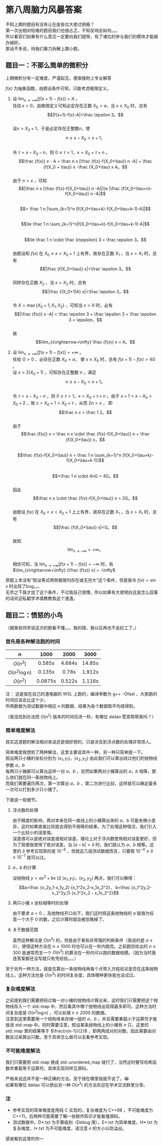 # 第八周脑力风暴答案

不知上期的题目有没有让在座各位大佬过把瘾？  
第一次出相对较难的题目我们也很忐忑，不知反响会如何。。。  
所以看官们如果有什么意见一定要向我们提呀，有了诸位的参与我们的模块才能越办越好。  
那话不多说，待我们暴力拆解上期小题。


## 题目一：不那么简单的微积分

上期微积分有一定难度，严谨起见，便直接附上专业解答

$f(x)$ 为抽象函数，由题设条件可知，只能考虑极限定义。

1. 设 
    $\lim_{x\rightarrow+\infty} [f(x+1)-f(x)] = A$ 。  
    任给 $\epsilon>0$，由极限定义可知必定存在正数 $X_0>a$，当 $x\ge X_0$ 时，总有
    $$|f(x+1)-f(x)-A|<\frac \epsilon 3。$$  
    设$x>X_0+1$，于是必定存在正整数$n$，使
    $$n \le x-X_0 < x+1，$$  
    令 $\tau = x-X_0-n$，则 $0\le\tau < 1，x=X_0+\tau+n$ 。  
    $$\frac {f(x)} x - A = \frac n x [\frac {f(x)-f(X_0+\tau)} n -A] + \frac {f(X_0 + \tau)} x -\frac {X_0+\tau} x A。$$  
    由于 $n<x$ ，可知
    $$|\frac n x [\frac {f(x)-f(X_0+\tau)} n -A]|\le |\frac {f(X_0+\tau+n)-f(X_0+\tau)} n -A|$$  
    $$= \frac 1 n |\sum_{k=1}^n [f(X_0+\tau+k)-f(X_0+\tau+k-1)-A]|$$  
    $$\le \frac 1 n \sum_{k=1}^n|f(X_0+\tau+k)-f(X_0+\tau+k-1)-A|$$  
    $$\le \frac 1 n \cdot \frac {n\epsilon} 3 = \frac \epsilon 3。$$  
    由题设知 $f(x)$ 在 $X_0\le x < X_0 +1$ 上有界，故存在正数 $X_1$ ，当 $x>X_1$ 时，总有
    $$|\frac {f(X_0+\tau)} x|<\frac \epsilon 3。$$  
    同样存在正数 $X_2$ ，当 $x>X_2$ 时，总有
    $$|\frac {(X_0+1)A} x|<\frac \epsilon 3，$$  
    令 $X=\max{\{X_0+1,X_1,X_2\}}$ ，可知当 $x>X$ 时，必有
    $$|\frac {f(x)} x -A| < \frac \epsilon 3 + \frac \epsilon 3 + \frac \epsilon 3 = \epsilon，$$  
    故
    $$\lim_{x\rightarrow+\infty} \frac {f(x)} x = A。$$

2. 设 $\lim_{x\rightarrow+\infty}{[f(x+1)-f(x)]} = +\infty$ 。  
    任给 $G>0$ ，必存在正数 $X_0>a$， 使 $x\ge X_0$ 时，总有 $f(x+1)-f(x)>4G$ 。  
    设 $x>2(X_0+1)$ ，可知存在正整数 $n$ ，满足
    $$n \le x - X_0 < n+1。$$  
    令 $\tau = x - X_0 - n$ ，则 $0\le \tau < 1。 x=X_0 + \tau + n$ 。由于 $x+1>x-X_0>X_0+2$ ，故 $x>X_0+1>X_0+\tau$ ，从而 $2n>x$ ， 即
    $$\frac n x > \frac 1 2。$$  
    由于
    $$\frac {f(x)} x = \frac n x \cdot \frac {f(x)-f(X_0+\tau)} n + \frac {f(X_0+\tau)} x，$$  
    $$\frac {f(x)-f(X_0+\tau)} n = \frac 1 n \sum_{k=1}^n [f(X_0+\tau+k)-f(X_0+\tau+k-1)]$$  
    $$>\frac 1 n \cdot 4nG = 4G。$$  
    因此
    $$\frac n x \cdot \frac {f(x)-f(X_0+\tau)} n > 2G。$$  
    由题设 $f(x)$ 在 $X_0<x<X_0+1$ 上上有界，故存在正数 $X_1$ ，当 $x>X_1$ 时，总有
    $$|\frac {f(X_0+\tau)} x|<G。$$  
    故知
    $$\lim_{x\rightarrow+\infty} = +\infty。$$  
    相仿可知，当 $\lim_{x\rightarrow+\infty} {[f(x+1)-f(x)]} = -\infty$ 时，有 $\lim_{x\rightarrow+\infty} {\frac {f(x)} x} = -\infty$

原题上本没有“假设等式两侧极限均存在或无穷大”这个条件，但是我令 $f(x)=\sin x$ 时出现了bug。。。  
无奈之下我才加了这个条件，不过我自己很懵，所以如果有大佬明白这是怎么回事的话欢迎私戳学术墙教教我这个渣渣。

## 题目二：愤怒的小鸟

（据某些同学说这次的题看不懂。。。我的错，我以后再也不会赶工了。）

### 首先是各种解法跑的时间

|       n        |  1000   |  2000  |  3000  |
| :------------: | :-----: | :----: | :----: |
|    $O(n^3)$    | 0.585s  | 4.684s | 14.85s |
| $O(n^2\log n)$ | 0.135s  | 0.78s  | 1.912s |
|    $O(n^2)$    | 0.0875s | 0.522s | 1.116s |

注：
这是我在自己的渣电脑的 WSL 上跑的，编译参数为 g++ -Ofast ，大家跑的时间应该会比这个少。  
所用数据为测试数据中相应 $n$ 的数据，结果为各个数据取平均值得到。

（我没找到办法把 $O(n^2)$ 版本的时间压进一秒，有哪位 dailao 愿意帮帮我吗？）

### 简单难度解法

其实这道题的解法相对来说还是很好想的，只是涉及到浮点数的处理非常烦人。

简单难度我想到了两种解法，这里主要说其中一种，另一种只简单提一下。  
假设两只小猪的坐标分别为 $(x_1, y_1)， (x_2, y_2)$ 由此我们可以算出经过他们的抛物线参数 $a， b$  
每两只小猪都可以算出这样一对 $a， b$ ，显然如果两对小猪算出的 $a， b$ 相等，那么他们就在同一条抛物线上。  
而我们需要遍历两次，第一次算出 $a， b$ ，第二次进行比较，这样就可以确定最多一次可以打到多少只小猪了。

下面说一些细节。  

1. 浮点数的处理

    由于精度的影响，两对本来在同一直线上的小猪算出来的 $a， b$ 可能有微小差异，这时如果直接比较就会得到不相等的结果。为了处理这种情况，我们引入一个比较小的误差值。  
    误差值可以是绝对误差或相对误差。理论上对于浮点数使用相对误差更好，但为了简便我使用了绝对误差。当 $|a-b|<\delta$ 时，我们就认为 $a， b$ 相等。这里的 $\delta$ 参考实现取的是 $10^{-6}$ ，但就这几组测试数据而言，只要取 $10^{-4}\le\delta\le10^{-7}$ 就可以过。

2. $a， b$ 的计算

    设抛物线 $y=ax^2+bx$ 过 $(x_1, y_1)， (x_2, y_2)$ 两点，我们可以解得：
    $$a=\frac {x_2y_1-x_1y_2} {x_1^2x_2-x_1x_2^2}， b=\frac {x_1^2y_2-x_2^2y_1} {x_1^2x_2 - x_1x_2^2}$$

3. 两只小猪 $x$ 坐标相等时的处理

    由于要求 $a<0$ ，及抛物线开口向下，我们这时把这条抛物线的 $a$ 赋值为任意一个大于 $0$ 的数，之后计算时就会被忽略掉了。

4. 关于数据范围

    虽然这种解法是 $O(n^3)$ 的，但是由于某些非常强的判断条件（我说的是 $a\ge0$），使得这种方法在 $n\le1000$ 时也可以在一秒内跑完。之前题目给出的 $n\le300$ 是通常而言一个 $O(n^3)$ 的算法在一秒内可以跑的数据规模。（因为当时我连答案都还没写就只有凭经验。。。）

至于另外一种方法，就是先算出一条抛物线再每个点带入方程验证是否在这条抛物线上。这种方法也是 $O(n^3)$ 的时间复杂度，具体哪种更快我也没试过。

### 复杂难度解法

之前提到我们需要把经过每一对小猪的抛物线计算出来，这时我们只需要把这个抛物线存入一个 std::map 中，然后看其中哪个抛物线出现得最多即可。这种方法时间复杂度是 $O(n^2\log n)$ ，可以处理 $n\le 2000$ 的数据。  
注意到这里需要用一个结构体来存储一组的 $a， b$ ，并且需要重载小于运算符才能放进 std::map 中。同时需要注意，假设某条抛物线上的小猪有 $n$ 只，这里的 std::map 里的结果等于 $\frac{n(n-1)}{2}$ ，即两两成对的对数，因此需要由对数反过来算出只数。至于具体怎么做可以去看参考实现。

### 不可能难度解法

我们只需要把 std::map 换成 std::unordered_map 就行了，当然这时要写哈希函数并重载等于运算符。具体实现同样见源码。

严格来说这并不是一种正确的方法。至于错在哪里我就不说了。😂  
如果有哪位 dailao 可以想出另一种 $O(n^2)$ 的方法欢迎在学术交流群里分享。

### 注

- 参考实现的简单难度是用纯 C 实现的，复杂难度为 C++98 ，不可能难度为 C++11。后两种可能需要了解一些额外知识才能看懂源码。
- 测试数据中，D*.txt 为手算级别（Debug 用），E*.txt 为简单难度，H*.txt 为复杂难度，I*.txt 为不可能难度，请注意 $n$ 的大小以防溢出。


感谢看到这里的你～
